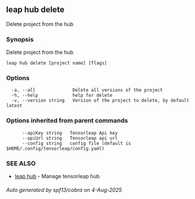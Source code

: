 ## leap hub delete

Delete project from the hub

### Synopsis

Delete project from the hub

```
leap hub delete [project name] [flags]
```

### Options

```
  -a, --all              Delete all versions of the project
  -h, --help             help for delete
  -v, --version string   Version of the project to delete, by default latest
```

### Options inherited from parent commands

```
      --apiKey string   Tensorleap Api key
      --apiUrl string   Tensorleap api url
      --config string   config file (default is $HOME/.config/tensorleap/config.yaml)
```

### SEE ALSO

* [leap hub](leap_hub.md)	 - Manage tensorleap hub

###### Auto generated by spf13/cobra on 4-Aug-2025
